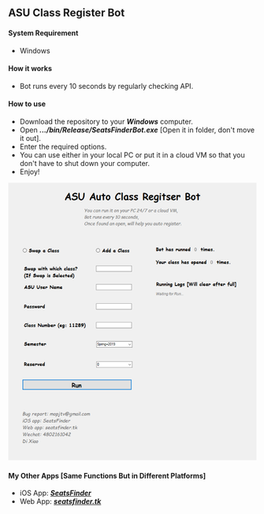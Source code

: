 ## ASU Class Register Bot 

#### System Requirement
* Windows 

#### How it works
* Bot runs every 10 seconds by regularly checking API.

#### How to use
* Download the repository to your ***_Windows_*** computer.
* Open ***.../bin/Release/SeatsFinderBot.exe*** [Open it in folder, don't move it out].
* Enter the required options.
* You can use either in your local PC or put it in a cloud VM so that you don't have to shut down your computer.
* Enjoy!

![botimage-w834](botimage.png)

#### My Other Apps [Same Functions But in Different Platforms]
* iOS App: **_*[SeatsFinder](https://itunes.apple.com/us/app/seatsfinder/id1111929351?mt=8)*_** 
* Web App: ***_[seatsfinder.tk](http://www.seatsfinder.tk/)_*** 
